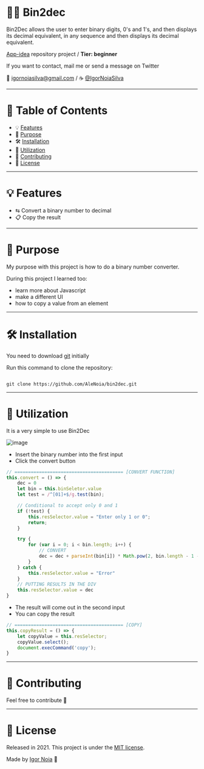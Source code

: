 # 👨‍💻 Bin2dec

Bin2Dec allows the user to enter binary digits, 0's and 1's, and then displays its decimal equivalent, in any sequence and then displays its decimal equivalent.
 
[App-idea](https://github.com/florinpop17/app-ideas) repository project / **Tier: beginner**

If you want to contact, mail me or send a message on Twitter

📧 igornoiasilva@gmail.com / ☕ [@IgorNoiaSilva](https://twitter.com/IgorNoiaSilva)

***
# 📌 Table of Contents
* 💡 [Features](#features)
* 🎯 [Purpose](#Purpose)
* 🛠 [Installation](#Installation)
* 📝 [Utilization](#Utilization)
* 🤝 [Contributing](#Contributing)
* 🧾 [License](#License)
***

# <a name="features"></a>💡 Features

* ⇆ Convert a binary number to decimal
* 📋 Copy the result

***

# <a name="Purpose"></a>🎯 Purpose

My purpose with this project is how to do a binary number converter.

During this project I learned too:

  * learn more about Javascript 
  * make a different UI
  * how to copy a value from an element

***

# <a name="Installation"></a>🛠 Installation

You need to download [git](https://git-scm.com) initially

Run this command to clone the repository:

```git

git clone https://github.com/AleNoia/bin2dec.git

```

***

# <a name="Utilization"></a>📝 Utilization

It is a very simple to use Bin2Dec

![image](https://user-images.githubusercontent.com/82424777/119282290-7ea1db00-bc0f-11eb-9ac3-96a094b0ff29.png)

* Insert the binary number into the first input
* Click the convert button
```javascript
// ======================================== [CONVERT FUNCTION]
this.convert = () => {
    dec = 0
    let bin = this.binSeletor.value
    let test = /^[01]+$/g.test(bin);

    // Conditional to accept only 0 and 1
    if (!test) {
        this.resSelector.value = "Enter only 1 or 0";
        return;
    }

    try {
        for (var i = 0; i < bin.length; i++) {
            // CONVERT
            dec = dec + parseInt(bin[i]) * Math.pow(2, bin.length - 1 - i);
        }
    } catch {
        this.resSelector.value = "Error"
    }
    // PUTTING RESULTS IN THE DIV
    this.resSelector.value = dec
}
```
* The result will come out in the second input
* You can copy the result
```javascript
// ======================================== [COPY]
this.copyResult = () => {
    let copyValue = this.resSelector;
    copyValue.select();
    document.execCommand('copy');
}
```

***
# <a name="Contributing"></a>🤝 Contributing

Feel free to contribute 🙂

***
# <a name="License"></a>🧾 License

Released in 2021. This project is under the [MIT license](https://github.com/AleNoia/bin2dec/blob/main/LICENSE).

Made by [Igor Noia](https://github.com/AleNoia) 👋
